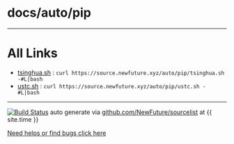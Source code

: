 
# docs/auto/pip



---

# All Links

* [tsinghua.sh](tsinghua.sh) : `curl https://source.newfuture.xyz/auto/pip/tsinghua.sh -#L|bash`
* [ustc.sh](ustc.sh) : `curl https://source.newfuture.xyz/auto/pip/ustc.sh -#L|bash`

---

[![Build Status](https://travis-ci.org/NewFuture/sourcelist.svg?branch=master)](https://travis-ci.org/NewFuture/sourcelist)
auto generate via [github.com/NewFuture/sourcelist](https://github.com/NewFuture/sourcelist) at {{ site.time }}

[Need helps or find bugs click here](https://github.com/NewFuture/sourcelist/issues)
